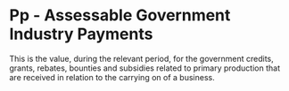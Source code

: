 # Pp - Assessable Government Industry Payments
This is the value, during the relevant period, for the government credits, grants, rebates, bounties and subsidies related to primary production that are received in relation to the carrying on of a business.